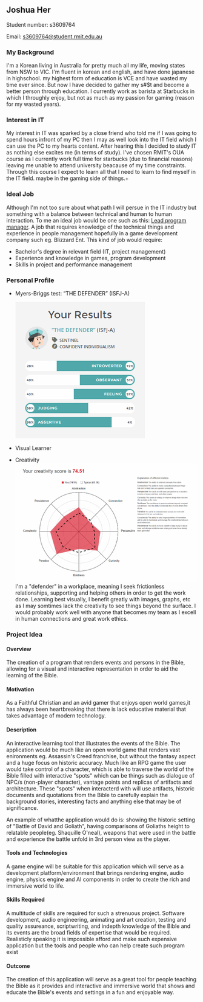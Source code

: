 ## Joshua Her

Student number: s3609764

Email: s3609764@student.rmit.edu.au

### My Background
I'm a Korean living in Australia for pretty much all my life, moving states from NSW to VIC.
I'm fluent in korean and english, and have done japanese in highschool. my highest form of education is VCE and have wasted my time ever since. But now I have decided to gather my s#$t and become a better person through education.
I currently work as barista at Starbucks in which I throughly enjoy, but not as much as my passion for gaming (reason for my wasted years).

### Interest in IT
My interest in IT was sparked by a close friend who told me if I was going to spend hours infront of my PC then I may as well look into the IT field which I can use the PC to my hearts content. After hearing this I decided to study IT as nothing else excites me (in terms of study).
I've chosen RMIT's OUA course as I currently work full time for starbucks (due to financial reasons) leaving me unable to attend university beacause of my time constraints.
Through this course I expect to learn all that I need to learn to find myself in the IT field. maybe in the gaming side of things.+

### Ideal Job
Although I'm not too sure about what path I will persue in the IT industry but something with a balance between technical and human to human interaction.
To me an ideal job would be one such as this: [Lead program manager](https://careers.blizzard.com/en-us/openings/oKvo9fww).
A job that requires knowledge of the technical things and experience in people management hopefully in a game development company such eg. Blizzard Ent. This kind of job would require:
- Bachelor's degree in relevant field (IT, project management)
- Experience and knowledge in games, program development
- Skills in project and performance management

### Personal Profile
- Myers-Briggs test: “THE DEFENDER” (ISFJ-A)

  ![Defender](https://raw.githubusercontent.com/wldndgithub/Assignment_1/master/Defender.PNG)
- Visual Learner
- Creativity
![creativity](https://raw.githubusercontent.com/wldndgithub/Assignment_1/master/creativity.PNG)
I'm a "defender" in a workplace, meaning I seek frictionless relationships, supporting and helping others in order to get the work done.
Learning best visually, I benefit greatly with images, graphs, etc as I may somtimes lack the creativity to see things beyond the surface. I would probably work well with anyone that becomes my team as I excell in human connections and great work ethics.

### Project Idea

#### Overview
The creation of a program that renders events and persons in the Bible, allowing for a visual and interactive representation in order to aid the learning of the Bible.

#### Motivation
As a Faithful Christian and an avid gamer that enjoys open world games,it has always been heartbreaking that there is lack educative material that takes advantage of modern technology.

#### Description
An interactive learning tool that illustrates the events of the Bible. The application would be much like an open world game that renders vast enironments eg. Assassin's Creed franchise, but without the fantasy aspect and a huge focus on historic accuracy.
Much like an RPG game the user would take control of a character, which is able to traverse the world of the Bible filled with interactive "spots" which can be things such as dialogue of NPC/s (non-player character), vantage points and replicas of artifacts and architecture. These "spots" when interacterd with will use artifacts, historic documents and quotations from the Bible to carefully explain the background stories, interesting facts and anything else that may be of significance.
 
An example of whatthe application would do is: showing the historic setting of "Battle of David and Goliath", having comparisons of Goliaths height to relatable people(eg. Shaquille O'neal), weapons that were used in the battle and experience the battle unfold in 3rd person view as the player.

#### Tools and Technologies
A game engine will be suitable for this application which will serve as a development platform/environment that brings rendering engine, audio engine, physics engine and AI components in order to create the rich and immersive world to life.

#### Skills Required
A multitude of skills are required for such a strenuous project. Software development, audio engineering, animating and art creation, testing and quality assureance, scriptwriting, and indepth knowledge of the Bible and its events are the broad fields of expertise that would be required. Realisticly speaking it is impossible afford and make such expensive application but the tools and people who can help create such program exist

#### Outcome
The creation of this application will serve as a great tool for people teaching the Bible as it provides and interactive and immersive world that shows and educate the Bible's events and settings in a fun and enjoyable way.
